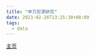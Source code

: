 ```yaml
---
title: "申万宏源研究"
date: 2023-02-26T13:25:30+08:00
tags:
  - data
---
```


[主页](https://www.swsresearch.com/institute_sw/home)
